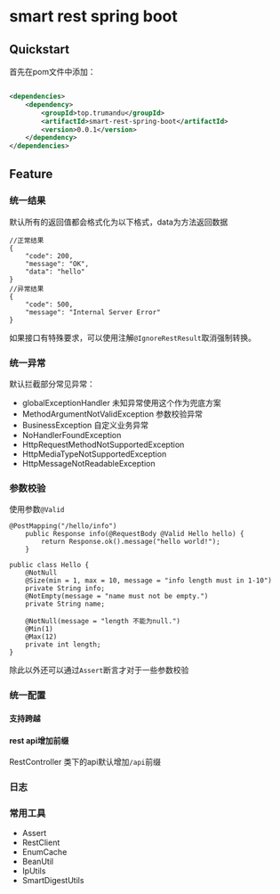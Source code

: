 # smart rest spring boot

## Quickstart

首先在pom文件中添加：

```xml

<dependencies>
    <dependency>
        <groupId>top.trumandu</groupId>
        <artifactId>smart-rest-spring-boot</artifactId>
        <version>0.0.1</version>
    </dependency>
</dependencies>
```

## Feature

### 统一结果

默认所有的返回值都会格式化为以下格式，data为方法返回数据

```
//正常结果
{
    "code": 200,
    "message": "OK",
    "data": "hello"
}
//异常结果
{
    "code": 500,
    "message": "Internal Server Error"
}
```

如果接口有特殊要求，可以使用注解`@IgnoreRestResult`取消强制转换。

### 统一异常

默认拦截部分常见异常：

- globalExceptionHandler 未知异常使用这个作为兜底方案
- MethodArgumentNotValidException 参数校验异常
- BusinessException 自定义业务异常
- NoHandlerFoundException
- HttpRequestMethodNotSupportedException
- HttpMediaTypeNotSupportedException
- HttpMessageNotReadableException

### 参数校验

使用参数`@Valid`

``` 
@PostMapping("/hello/info")
    public Response info(@RequestBody @Valid Hello hello) {
        return Response.ok().message("hello world!");
    }
    
public class Hello {
    @NotNull
    @Size(min = 1, max = 10, message = "info length must in 1-10")
    private String info;
    @NotEmpty(message = "name must not be empty.")
    private String name;

    @NotNull(message = "length 不能为null.")
    @Min(1)
    @Max(12)
    private int length;
}    
```

除此以外还可以通过`Assert`断言才对于一些参数校验

### 统一配置

#### 支持跨越

#### rest api增加前缀

RestController 类下的api默认增加`/api`前缀

### 日志

### 常用工具

- Assert
- RestClient
- EnumCache
- BeanUtil
- IpUtils
- SmartDigestUtils

